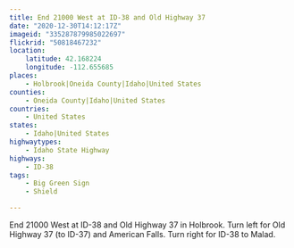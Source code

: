 ```yaml
---
title: End 21000 West at ID-38 and Old Highway 37
date: "2020-12-30T14:12:17Z"
imageid: "335287879985022697"
flickrid: "50818467232"
location:
    latitude: 42.168224
    longitude: -112.655685
places:
    - Holbrook|Oneida County|Idaho|United States
counties:
    - Oneida County|Idaho|United States
countries:
    - United States
states:
    - Idaho|United States
highwaytypes:
    - Idaho State Highway
highways:
    - ID-38
tags:
    - Big Green Sign
    - Shield

---
```

End 21000 West at ID-38 and Old Highway 37 in Holbrook.  Turn left for Old Highway 37 (to ID-37) and American Falls.  Turn right for ID-38 to Malad.